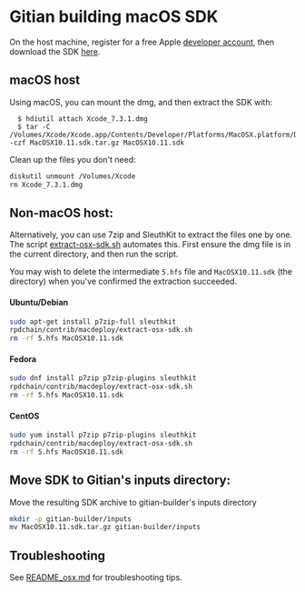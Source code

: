 Gitian building macOS SDK
==========================

On the host machine, register for a free Apple [developer account](https://developer.apple.com/register/), then download the SDK [here](https://developer.apple.com/devcenter/download.action?path=/Developer_Tools/Xcode_7.3.1/Xcode_7.3.1.dmg).

macOS host
--------

Using macOS, you can mount the dmg, and then extract the SDK with:
```
  $ hdiutil attach Xcode_7.3.1.dmg
  $ tar -C /Volumes/Xcode/Xcode.app/Contents/Developer/Platforms/MacOSX.platform/Developer/SDKs/ -czf MacOSX10.11.sdk.tar.gz MacOSX10.11.sdk
```

Clean up the files you don't need:

```sh
diskutil unmount /Volumes/Xcode
rm Xcode_7.3.1.dmg
```

Non-macOS host:
--------

Alternatively, you can use 7zip and SleuthKit to extract the files one by one.
The script [extract-osx-sdk.sh](https://github.com/rpdchain-project/rpdchain/blob/master/contrib/macdeploy/extract-osx-sdk.sh) automates this. First ensure
the dmg file is in the current directory, and then run the script.

You may wish to delete the intermediate `5.hfs` file and `MacOSX10.11.sdk` (the directory) when
you've confirmed the extraction succeeded.

#### Ubuntu/Debian
```bash
sudo apt-get install p7zip-full sleuthkit
rpdchain/contrib/macdeploy/extract-osx-sdk.sh
rm -rf 5.hfs MacOSX10.11.sdk
```

#### Fedora
```bash
sudo dnf install p7zip p7zip-plugins sleuthkit
rpdchain/contrib/macdeploy/extract-osx-sdk.sh
rm -rf 5.hfs MacOSX10.11.sdk
```

#### CentOS
```bash
sudo yum install p7zip p7zip-plugins sleuthkit
rpdchain/contrib/macdeploy/extract-osx-sdk.sh
rm -rf 5.hfs MacOSX10.11.sdk
```

Move SDK to Gitian's inputs directory:
----------------------
Move the resulting SDK archive to gitian-builder's inputs directory

```bash
mkdir -p gitian-builder/inputs
mv MacOSX10.11.sdk.tar.gz gitian-builder/inputs
```

Troubleshooting
---------------
See [README_osx.md](https://github.com/rpdchain-project/rpdchain/blob/master/doc/README_osx.md) for troubleshooting tips.